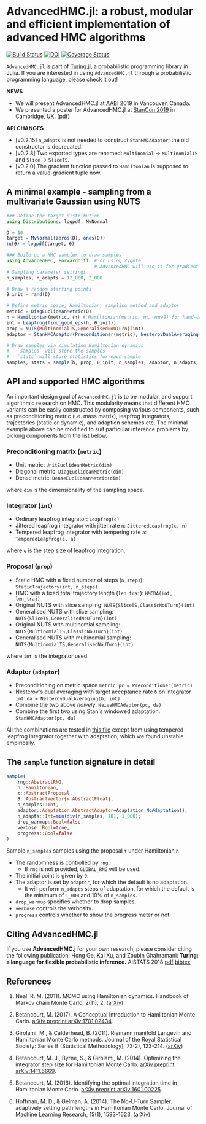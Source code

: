 # AdvancedHMC.jl: a robust, modular and efficient implementation of advanced HMC algorithms

[![Build Status](https://travis-ci.org/TuringLang/AdvancedHMC.jl.svg?branch=master)](https://travis-ci.org/TuringLang/AdvancedHMC.jl)
[![DOI](https://zenodo.org/badge/72657907.svg)](https://zenodo.org/badge/latestdoi/72657907)
[![Coverage Status](https://coveralls.io/repos/github/TuringLang/AdvancedHMC.jl/badge.svg?branch=kx%2Fbug-fix)](https://coveralls.io/github/TuringLang/AdvancedHMC.jl?branch=kx%2Fbug-fix)

`AdvancedHMC.jl` is part of [Turing.jl](https://github.com/TuringLang/Turing.jl), a probabilistic programming library in Julia. 
If you are interested in using `AdvancedHMC.jl` through a probabilistic programming language, please check it out!


**NEWS**
- We will present AdvancedHMC.jl at [AABI](http://approximateinference.org/) 2019 in Vancouver, Canada.
- We presented a poster for AdvancedHMC.jl at [StanCon 2019](https://mc-stan.org/events/stancon2019Cambridge/) in Cambridge, UK. ([pdf](https://github.com/TuringLang/AdvancedHMC.jl/files/3730367/StanCon-AHMC.pdf))

**API CHANGES**
- [v0.2.15] `n_adapts` is not needed to construct `StanHMCAdaptor`; the old constructor is deprecated.
- [v0.2.8] Two exported types are renamed: `Multinomial` -> `MultinomialTS` and `Slice` -> `SliceTS`.
- [v0.2.0] The gradient function passed to `Hamiltonian` is supposed to return a value-gradient tuple now.

## A minimal example - sampling from a multivariate Gaussian using NUTS

```julia
### Define the target distribution
using Distributions: logpdf, MvNormal

D = 10
target = MvNormal(zeros(D), ones(D))
ℓπ(θ) = logpdf(target, θ)

### Build up a HMC sampler to draw samples
using AdvancedHMC, ForwardDiff  # or using Zygote
                                # AdvancedHMC will use it for gradient
# Sampling parameter settings
n_samples, n_adapts = 12_000, 2_000

# Draw a random starting points
θ_init = rand(D)

# Define metric space, Hamiltonian, sampling method and adaptor
metric = DiagEuclideanMetric(D)
h = Hamiltonian(metric, ℓπ) # Hamiltonian(metric, ℓπ, ∂ℓπ∂θ) for hand-coded gradient ∂ℓπ∂θ
int = Leapfrog(find_good_eps(h, θ_init))
prop = NUTS{MultinomialTS,GeneralisedNoUTurn}(int)
adaptor = StanHMCAdaptor(Preconditioner(metric), NesterovDualAveraging(0.8, int))

# Draw samples via simulating Hamiltonian dynamics
# - `samples` will store the samples
# - `stats` will store statistics for each sample
samples, stats = sample(h, prop, θ_init, n_samples, adaptor, n_adapts; progress=true)
```

## API and supported HMC algorithms

An important design goal of `AdvancedHMC.jl` is to be modular, and support algorithmic research on HMC. 
This modularity means that different HMC variants can be easily constructed by composing various components, such as preconditioning metric (i.e. mass matrix), leapfrog integrators,  trajectories (static or dynamic), and adaption schemes etc. 
The minimal example above can be modified to suit particular inference problems by picking components from the list below.

### Preconditioning matrix (`metric`)

- Unit metric: `UnitEuclideanMetric(dim)` 
- Diagonal metric: `DiagEuclideanMetric(dim)`
- Dense metric: `DenseEuclideanMetric(dim)` 

where `dim` is the dimensionality of the sampling space.

### Integrator (`int`)

- Ordinary leapfrog integrator: `Leapfrog(ϵ)`
- Jittered leapfrog integrator with jitter rate `n`: `JitteredLeapfrog(ϵ, n)`
- Tempered leapfrog integrator with tempering rate `a`: `TemperedLeapfrog(ϵ, a)`

where `ϵ` is the step size of leapfrog integration.

### Proposal (`prop`)

- Static HMC with a fixed number of steps (`n_steps`): `StaticTrajectory(int, n_steps)`
- HMC with a fixed total trajectory length (`len_traj`): `HMCDA(int, len_traj)` 
- Original NUTS with slice sampling: `NUTS{SliceTS,ClassicNoUTurn}(int)`
- Generalised NUTS with slice sampling: `NUTS{SliceTS,GeneralisedNoUTurn}(int)`
- Original NUTS with multinomial sampling: `NUTS{MultinomialTS,ClassicNoUTurn}(int)`
- Generalised NUTS with multinomial sampling: `NUTS{MultinomialTS,GeneralisedNoUTurn}(int)`

where `int` is the integrator used.

### Adaptor (`adaptor`)

- Preconditioning on metric space `metric`: `pc = Preconditioner(metric)`
- Nesterov's dual averaging with target acceptance rate `δ` on integrator `int`: `da = NesterovDualAveraging(δ, int)`
- Combine the two above *naively*: `NaiveHMCAdaptor(pc, da)`
- Combine the first two using Stan's windowed adaptation: `StanHMCAdaptor(pc, da)`

All the combinations are tested in [this file](https://github.com/TuringLang/AdvancedHMC.jl/blob/master/test/hmc.jl) except from using tempered leapfrog integrator together with adaptation, which we found unstable empirically.

## The `sample` function signature in detail

```julia
sample(
    rng::AbstractRNG,
    h::Hamiltonian,
    τ::AbstractProposal,
    θ::AbstractVector{<:AbstractFloat},
    n_samples::Int,
    adaptor::Adaptation.AbstractAdaptor=Adaptation.NoAdaptation(),
    n_adapts::Int=min(div(n_samples, 10), 1_000);
    drop_warmup::Bool=false,
    verbose::Bool=true,
    progress::Bool=false
)
```

Sample `n_samples` samples using the proposal `τ` under Hamiltonian `h`

- The randomness is controlled by `rng`. 
    - If `rng` is not provided, `GLOBAL_RNG` will be used.
- The initial point is given by `θ`.
- The adaptor is set by `adaptor`, for which the default is no adaptation.
    - It will perform `n_adapts` steps of adaptation, for which the default is the minimum of `1_000` and 10% of `n_samples`.
- `drop_warmup` specifies whether to drop samples.
- `verbose` controls the verbosity.
- `progress` controls whether to show the progress meter or not.

## Citing AdvancedHMC.jl ##
If you use **AdvancedHMC.j** for your own research, please consider citing the following publication: Hong Ge, Kai Xu, and Zoubin Ghahramani: **Turing: a language for flexible probabilistic inference.** AISTATS 2018 [pdf](http://proceedings.mlr.press/v84/ge18b.html) [bibtex](https://github.com/TuringLang/Turing.jl/blob/master/CITATION.bib)

## References

1. Neal, R. M. (2011). MCMC using Hamiltonian dynamics. Handbook of Markov chain Monte Carlo, 2(11), 2. ([arXiv](https://arxiv.org/pdf/1206.1901))

2. Betancourt, M. (2017). A Conceptual Introduction to Hamiltonian Monte Carlo. [arXiv preprint arXiv:1701.02434](https://arxiv.org/abs/1701.02434).

3. Girolami, M., & Calderhead, B. (2011). Riemann manifold Langevin and Hamiltonian Monte Carlo methods. Journal of the Royal Statistical Society: Series B (Statistical Methodology), 73(2), 123-214. ([arXiv](https://rss.onlinelibrary.wiley.com/doi/full/10.1111/j.1467-9868.2010.00765.x))

4. Betancourt, M. J., Byrne, S., & Girolami, M. (2014). Optimizing the integrator step size for Hamiltonian Monte Carlo. [arXiv preprint arXiv:1411.6669](https://arxiv.org/pdf/1411.6669).

5. Betancourt, M. (2016). Identifying the optimal integration time in Hamiltonian Monte Carlo. [arXiv preprint arXiv:1601.00225](https://arxiv.org/abs/1601.00225).

6. Hoffman, M. D., & Gelman, A. (2014). The No-U-Turn Sampler: adaptively setting path lengths in Hamiltonian Monte Carlo. Journal of Machine Learning Research, 15(1), 1593-1623. ([arXiv](http://arxiv.org/abs/1111.4246))
